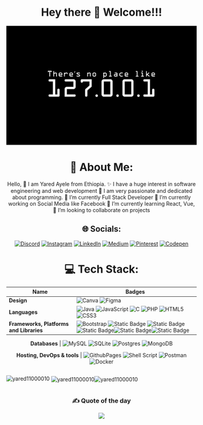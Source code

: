 <div align="center"><h1>Hey there 👋 Welcome!!!</h1></ div>
<div align="center">
<img src="https://github.com/Yared11000010/yared11000010/blob/main/61962d19786f2d18fda0339d8309855f.jpg" height=auto>
</ div>
<br>

# 💫 About Me:
Hello, 👋 I am Yared Ayele from Ethiopia. ✨ I have a huge interest in software engineering and web development 🌱 I am very passionate and dedicated about programming.
🔭 I’m currently Full Stack Developer
🔭 I’m currently working on Social Media like Facebook
🌱 I’m currently learning React, Vue, 
👯 I’m looking to collaborate on projects<br>

## 🌐 Socials:
[![Discord](https://img.shields.io/badge/Discord-%237289DA.svg?logo=discord&logoColor=white)](https://discord.gg) [![Instagram](https://img.shields.io/badge/Instagram-%23E4405F.svg?logo=Instagram&logoColor=white)](https://instagram.com/) [![LinkedIn](https://img.shields.io/badge/LinkedIn-%230077B5.svg?logo=linkedin&logoColor=white)](https://linkedin.com/in/yared-ayele-debela) [![Medium](https://img.shields.io/badge/Medium-12100E?logo=medium&logoColor=white)](https://medium.com/) [![Pinterest](https://img.shields.io/badge/Pinterest-%23E60023.svg?logo=Pinterest&logoColor=white)](https://pinterest.com) [![Codepen](https://img.shields.io/badge/Codepen-000000?style=for-the-badge&logo=codepen&logoColor=white)](https://codepen.io/) 

# 💻 Tech Stack:
Name | Badges
---- | ----
**Design**  |  ![Canva](https://img.shields.io/badge/Canva-%2300C4CC.svg?style=for-the-badge&logo=Canva&logoColor=white) ![Figma](https://img.shields.io/badge/figma-%23F24E1E.svg?style=for-the-badge&logo=figma&logoColor=white)
**Languages**  |   ![Java](https://img.shields.io/badge/java-%23ED8B00.svg?style=for-the-badge&logo=openjdk&logoColor=white) ![JavaScript](https://img.shields.io/badge/javascript-%23323330.svg?style=for-the-badge&logo=javascript&logoColor=%23F7DF1E) ![C](https://img.shields.io/badge/c-%2300599C.svg?style=for-the-badge&logo=c&logoColor=white) ![PHP](https://img.shields.io/badge/php-%23777BB4.svg?style=for-the-badge&logo=php&logoColor=white) ![HTML5](https://img.shields.io/badge/html5-%23E34F26.svg?style=for-the-badge&logo=html5&logoColor=white) ![CSS3](https://img.shields.io/badge/css3-%231572B6.svg?style=for-the-badge&logo=css3&logoColor=white)
**Frameworks, Platforms and Libraries** | ![Bootstrap](https://img.shields.io/badge/bootstrap-%238511FA.svg?style=for-the-badge&logo=bootstrap&logoColor=white)  ![Static Badge](https://img.shields.io/badge/React-61DBFB?style=for-the-badge&logo=react&logoColor=cyan&labelColor=black) ![Static Badge](https://img.shields.io/badge/Laravel-white?style=for-the-badge&logo=laravel)![Static Badge](https://img.shields.io/badge/Nodejs-white?style=for-the-badge&logo=node&color=green)![Static Badge](https://img.shields.io/badge/tailwindcss-cyan?style=for-the-badge&logo=tailwindcss&color=white)![Static Badge](https://img.shields.io/badge/livewire-red?style=for-the-badge&logo=livewire&logoColor=pink&color=white)


**Databases**  | ![MySQL](https://img.shields.io/badge/mysql-%2300000f.svg?style=for-the-badge&logo=mysql&logoColor=white) ![SQLite](https://img.shields.io/badge/sqlite-%2307405e.svg?style=for-the-badge&logo=sqlite&logoColor=white) ![Postgres](https://img.shields.io/badge/postgres-%23316192.svg?style=for-the-badge&logo=postgresql&logoColor=white) ![MongoDB](https://img.shields.io/badge/MongoDB-%234ea94b.svg?style=for-the-badge&logo=mongodb&logoColor=white) 

**Hosting, DevOps & tools**   |  ![GithubPages](https://img.shields.io/badge/github%20pages-121013?style=for-the-badge&logo=github&logoColor=white)  ![Shell Script](https://img.shields.io/badge/shell_script-%23121011.svg?style=for-the-badge&logo=gnu-bash&logoColor=white) ![Postman](https://img.shields.io/badge/Postman-FF6C37?style=for-the-badge&logo=postman&logoColor=white) ![Docker](https://img.shields.io/badge/docker-%230db7ed.svg?style=for-the-badge&logo=docker&logoColor=white) 

<div style="display:flex">
  <p>
  <img align="left" src="https://github-readme-stats.vercel.app/api/top-langs?username=yared11000010&show_icons=true&locale=en&layout=compact" alt="yared11000010" />
</p>

<p>&nbsp;<img align="center" src="https://github-readme-stats.vercel.app/api?username=yared11000010&show_icons=true&locale=en" alt="yared11000010" /></p>

<p><img align="center" src="https://github-readme-streak-stats.herokuapp.com/?user=yared11000010&" alt="yared11000010" /></p>

</div>



### ✍️ Quote of the day
![](https://quotes-github-readme.vercel.app/api?type=horizontal&theme=tokyonight)

<!-- Proudly created with GPRM ( https://gprm.itsvg.in ) -->

